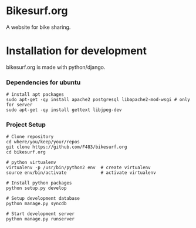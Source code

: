 # Bikesurf.org

A website for bike sharing.

# Installation for development

bikesurf.org is made with python/django.

### Dependencies for ubuntu

    # install apt packages
    sudo apt-get -qy install apache2 postgresql libapache2-mod-wsgi # only for server
    sudo apt-get -qy install gettext libjpeg-dev

### Project Setup

    # Clone repository
    cd where/you/keep/your/repos
    git clone https://github.com/F483/bikesurf.org
    cd bikesurf.org

    # python virtualenv
    virtualenv -p /usr/bin/python2 env  # create virtualenv
    source env/bin/activate             # activate virtualenv

    # Install python packages
    python setup.py develop

    # Setup development database
    python manage.py syncdb

    # Start development server
    python manage.py runserver

